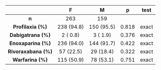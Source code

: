 

|            &nbsp;             |     F      |     M      |   p   |  test  |
|:-----------------------------:|:----------:|:----------:|:-----:|:------:|
|             **n**             |    263     |    159     |       |        |
|   **Profilaxia (%)**   | 238 (94.8) | 150 (95.5) | 0.818 | exact  |
|  **Dabigatrana (%)**   |  2 ( 0.8)  |  3 ( 1.9)  | 0.376 | exact  |
|  **Enoxaparina (%)**   | 236 (94.0) | 144 (91.7) | 0.422 | exact  |
|  **Rivoraxabana (%)**  | 57 (22.5)  | 29 (18.4)  | 0.322 | exact  |
|   **Warfarina (%)**    | 115 (50.9) | 78 (53.1)  | 0.751 | exact  |

